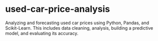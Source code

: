 # used-car-price-analysis
Analyzing and forecasting used car prices using Python, Pandas, and Scikit-Learn. This includes data cleaning, analysis, building a predictive model, and evaluating its accuracy.
